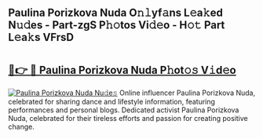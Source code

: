 ## Paulina Porizkova Nuda O𝚗𝚕yf𝚊ns L𝚎a𝚔ed N𝚞𝚍es - Part-zgS P𝚑𝚘tos Vi𝚍𝚎o - H𝚘𝚝 Part L𝚎a𝚔s VFrsD

# <h2><a href="http://kfcol1h.oniu.top/?m=Paulina+Porizkova+Nuda">🔗👉 🔴 Paulina Porizkova Nuda P𝚑ot𝚘𝚜 V𝚒d𝚎o</a></h2>

[![Paulina Porizkova Nuda Nu𝚍e𝚜](https://i.imgur.com/0qMVB7G.gif)](http://kfcol1h.oniu.top/?m=Paulina+Porizkova+Nuda)
Online influencer Paulina Porizkova Nuda, celebrated for sharing dance and lifestyle information, featuring performances and personal blogs. Dedicated activist Paulina Porizkova Nuda, celebrated for their tireless efforts and passion for creating positive change.  
